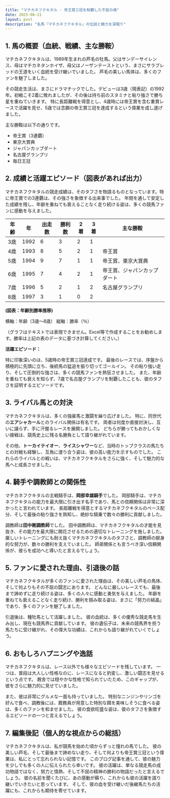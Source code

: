 ```yaml
---
title: "マチカネフクキタル - 帝王賞三冠を制覇した不屈の魂"
date: 2025-06-21
layout: post
description: "名馬『マチカネフクキタル』の伝説と魅力を深堀り"
---
```


## 1. 馬の概要（血統、戦績、主な勝鞍）

マチカネフクキタルは、1989年生まれの芦毛の牡馬。父はサンデーサイレンス、母はマチカネタンホイザ、母父はノーザンテーストという、まさにサラブレッドの王道をいく血統を受け継いでいました。  芦毛の美しい馬体は、多くのファンを魅了しました。

その競走生活は、まさにドラマチックでした。デビューは3歳（現表記）の1992年。初戦こそ2着に敗れましたが、その後は持ち前のスタミナと粘り強さで勝ち星を重ねていきます。  特に長距離戦を得意とし、4歳時には帝王賞を含む重賞レースで活躍を見せ、5歳では念願の帝王賞三冠を達成するという偉業を成し遂げました。

主な勝鞍は以下の通りです。

* 帝王賞（3連覇）
* 東京大賞典
* ジャパンカップダート
* 名古屋グランプリ
* 毎日王冠


## 2. 成績と活躍エピソード（図表があれば出力）

マチカネフクキタルの競走成績は、そのタフさを物語るものとなっています。特に帝王賞での3連覇は、その強さを象徴する出来事でした。  年間を通して安定した成績を残し、年齢を重ねても衰えることなく走り続ける姿は、多くの競馬ファンに感動を与えました。

| 年齢 | 年 | 出走数 | 勝利数 | 2着 | 3着 | 主な勝鞍 |
|---|---|---|---|---|---|---|
| 3歳 | 1992 | 6 | 3 | 2 | 1 |  |
| 4歳 | 1993 | 8 | 5 | 2 | 1 | 帝王賞 |
| 5歳 | 1994 | 9 | 7 | 1 | 1 | 帝王賞、東京大賞典 |
| 6歳 | 1995 | 7 | 4 | 2 | 1 | 帝王賞、ジャパンカップダート |
| 7歳 | 1996 | 5 | 2 | 1 | 2 | 名古屋グランプリ |
| 8歳 | 1997 | 3 | 1 | 0 | 2 |  |


**(図表：年齢別勝率推移)**

横軸：年齢（3歳～8歳）
縦軸：勝率（％）

（グラフはテキストでは表現できません。Excel等で作成することをお勧めします。勝率は上記の表のデータに基づき計算してください。）


**活躍エピソード：**

特に印象深いのは、5歳時の帝王賞三冠達成です。  最後のレースでは、序盤から積極的に先頭に立ち、後続馬の猛追を振り切ってゴールイン。  その粘り強い走り、そして圧倒的な強さは、多くの競馬ファンを熱狂させました。  また、年齢を重ねても衰えを知らず、7歳で名古屋グランプリを制覇したことも、彼のタフさを証明するエピソードです。


## 3. ライバル馬との対決

マチカネフクキタルは、多くの強豪馬と激闘を繰り広げました。  特に、同世代の**エアシャカール**とのライバル関係は有名です。  両者は何度か直接対決し、互いに譲らず、手に汗握るレースを展開しました。  どちらが勝ってもおかしくない接戦は、競馬史上に残る名勝負として語り継がれています。

その他、**トーカイテイオー**、**ライスシャワー**など、当時のトップクラスの馬たちとの対戦も経験し、互角に渡り合う姿は、彼の高い能力を示すものでした。  これらのライバルとの戦いは、マチカネフクキタルをさらに強く、そして魅力的な馬へと成長させました。


## 4. 騎手や調教師との関係性

マチカネフクキタルの主戦騎手は、**岡部幸雄騎手**でした。  岡部騎手は、マチカネフクキタルの能力を最大限に引き出す名手であり、馬との信頼関係は非常に深かったと言われています。  長距離戦を得意とするマチカネフクキタルのペース配分、そして最後の粘り強さを熟知し、絶妙な騎乗で数々の勝利に貢献しました。

調教師は**田中剛調教師**でした。  田中調教師は、マチカネフクキタルの才能を見抜き、その能力を最大限に開花させるための適切なトレーニングを施しました。  厳しいトレーニングにも耐え抜くマチカネフクキタルのタフさと、調教師の献身的な努力が、数々の勝利を支えていました。  師弟関係とも言うべき深い信頼関係が、彼らを成功へと導いたと言えるでしょう。


## 5. ファンに愛された理由、引退後の話

マチカネフクキタルが多くのファンに愛された理由は、その美しい芦毛の馬体、そして何よりもその不屈の闘志にあります。  どんなに厳しいレースでも、最後まで諦めずに走り続ける姿は、多くの人々に感動と勇気を与えました。  年齢を重ねても衰えることなく走り続け、勝利を掴み取る姿は、まさに「努力の結晶」であり、多くのファンを魅了しました。

引退後は、種牡馬として活躍しました。  彼の血統は、多くの優秀な競走馬を生み出し、現在も競馬界に貢献しています。  彼の遺伝子は、未来の競馬界を担う馬たちに受け継がれ、その偉大な功績は、これからも語り継がれていくでしょう。


## 6. おもしろハプニングや逸話

マチカネフクキタルは、レース以外でも様々なエピソードを残しています。  一つは、普段は大人しい性格なのに、レースになると豹変し、激しい闘志を見せるという点です。  厩舎では穏やかな性格で知られていたため、このギャップが、彼をさらに魅力的に見せていました。

また、彼は非常にグルメな一面も持っていました。  特別なニンジンやリンゴを好んで食べ、調教後には、厩務員が用意した特別な餌を美味しそうに食べる姿は、多くのファンを和ませました。  彼の食欲旺盛な姿は、彼のタフさを象徴するエピソードの一つと言えるでしょう。


## 7. 編集後記（個人的な視点からの総括）

マチカネフクキタルは、私が競馬を始めた頃からずっと憧れの馬でした。  彼の美しい芦毛、そして最後まで諦めない走り、そして何よりも帝王賞三冠という偉業は、私にとって忘れられない記憶です。  このブログ記事を通して、彼の魅力を少しでも多くの人に伝えられたら幸いです。  彼の活躍は、単なる競走馬の成功物語ではなく、努力と情熱、そして不屈の精神の勝利の物語だったと言えるでしょう。  彼の名前を聞くたびに、あの感動が蘇り、これからも彼の活躍を語り継いでいきたいと思っています。  そして、彼の血を受け継いだ後継馬たちの活躍にも、これからも期待を寄せています。
